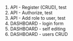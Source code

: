 1. API - Register (CRUD), test
2. API - Authorize, test
3. API - Add role to user, test
4. DASHBOARD - login form
5. DASHBOARD - self editing
6. DASHBOARD - users CRUD
